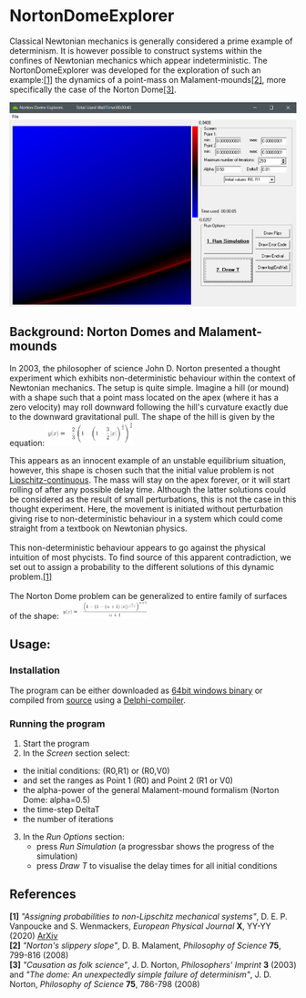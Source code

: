 # NortonDomeExplorer
Classical Newtonian mechanics is generally considered a prime example of 
determinism. It is however possible to construct systems within the 
confines of Newtonian mechanics which appear indeterministic.
The NortonDomeExplorer was developed for the exploration of such an 
example:[\[1\]](#ref_DS1) the dynamics of a point-mass on Malament-mounds[\[2\]](#ref_mal),
more specifically the case of the Norton Dome[\[3\]](#ref_nort).

![screenshot](equations/Dome_ScreenShot.png)


## Background: Norton Domes and Malament-mounds
In 2003, the philosopher of science John D. Norton presented a thought experiment which
exhibits non-deterministic behaviour within the context of Newtonian mechanics. The setup 
is quite simple. Imagine a hill (or mound) with a shape such that a point mass located 
on the apex (where it has a zero velocity) may roll downward following the hill's curvature 
exactly due to the downward gravitational pull. The shape of the hill is given by the 
equation:
<img src="equations/DomeEquation.png" width=30% height=30% />

This appears as an innocent example of an unstable equilibrium situation, however,
this shape is chosen such that the initial value problem is not 
[Lipschitz-continuous](https://en.wikipedia.org/wiki/Lipschitz_continuity). The mass will 
stay on the apex forever, or it will start rolling of after any possible delay
time. Although the latter solutions could be considered as the result of small perturbations,
this is not the case in this thought experiment. Here, the movement is initiated without
perturbation giving rise to non-deterministic behaviour in a system which could come straight 
from a textbook on Newtonian physics.<br />
<br />
This non-deterministic behaviour appears to go against the physical intuition of 
most phycists. To find source of this apparent contradiction, we set out to assign 
a probability to the different solutions of this dynamic problem.[\[1\]](#ref_DS1)
<br />
<br />
The Norton Dome problem can be generalized to entire family of surfaces of the shape:
<img src="equations/MalamentEquation.png" width=30% height=30% />


## Usage:
### Installation
The program can be either downloaded as [64bit windows binary](bin/) or compiled 
from [source](source/) using a [Delphi-compiler](https://www.embarcadero.com/products/delphi). 

### Running the program
1. Start the program
2. In the *Screen* section select:
  * the initial conditions: (R0,R1) or (R0,V0)
  * and set the ranges as Point 1 (R0) and Point 2 (R1 or V0)
  * the alpha-power of the general Malament-mound formalism 
	(Norton Dome: alpha=0.5)
  * the time-step DeltaT
  * the number of iterations
3. In the *Run Options* section:
	* press *Run Simulation* (a progressbar shows the progress of the simulation)
    * press *Draw T* to visualise the delay times for all initial conditions 	





## References
**<a name="ref_DS1">\[1\]</a>** *"Assigning probabilities to non-Lipschitz mechanical systems"*, D. E. P. Vanpoucke and S. Wenmackers, *European Physical Journal* **X**, YY-YY (2020) [ArXiv](https://arxiv.org/abs/2001.10375)</br>
**<a name="ref_mal">\[2\]</a>** *"Norton's slippery slope"*, D. B. Malament, *Philosophy of Science* **75**, 799-816 (2008)</br>
**<a name="ref_nort">\[3\]</a>** *"Causation as folk science"*, J. D. Norton, *Philosophers' Imprint* **3** (2003) and
*"The dome: An unexpectedly simple failure of determinism"*, J. D. Norton, *Philosophy of Science* **75**, 786-798 (2008)</br>

